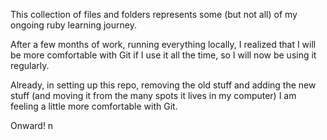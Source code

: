 This collection of files and folders represents some (but not all) of my ongoing ruby learning journey. 

After a few months of work, running everything locally, I realized that I will be more comfortable with Git if I use it all the time, so I will now be using it regularly.

Already, in setting up this repo, removing the old stuff and adding the new stuff (and moving it from the many spots it lives in my computer) I am feeling a little more comfortable with Git. 

Onward!
n
